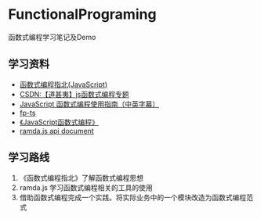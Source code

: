 # FunctionalPrograming
函数式编程学习笔记及Demo

## 学习资料

- [函数式编程指北(JavaScript)](https://llh911001.gitbooks.io/mostly-adequate-guide-chinese/content/)
- [CSDN:【道甚夷】js函数式编程专题](https://blog.csdn.net/junjiahuang/category_12018066.html?spm=1001.2014.3001.5482)
- [JavaScript 函数式编程使用指南（中英字幕）](https://www.bilibili.com/video/BV1Wu411d7K8/?p=2&spm_id_from=pageDriver&vd_source=c577805cc8247fcd71103ce68b76c960)
- [fp-ts](https://github.com/gcanti/fp-ts)
- [《JavaScript函数式编程》](./5-【JavaScript函数式编程】.pdf)
- [ramda.js api document](https://ramdajs.com/docs/#__)

## 学习路线

1. 《函数式编程指北》了解函数式编程思想
2. ramda.js 学习函数式编程相关的工具的使用
3. 借助函数式编程完成一个实践。将实际业务中的一个模块改造为函数式编程范式


